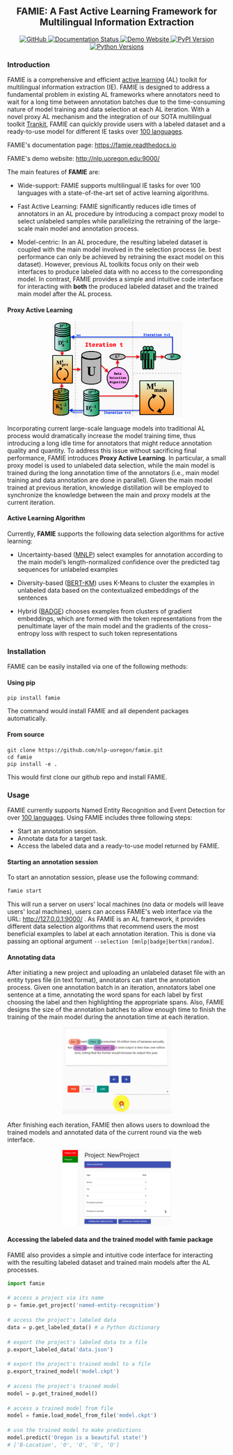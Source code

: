 <h2 align="center">FAMIE: A Fast Active Learning Framework for Multilingual Information Extraction</h2>

<div align="center">
    <a href="https://github.com/nlp-uoregon/famie/blob/master/LICENSE">
        <img alt="GitHub" src="https://img.shields.io/github/license/nlp-uoregon/famie.svg?color=blue">
    </a>
    <a href='https://famie.readthedocs.io/en/latest/?badge=latest'>
    <img src='https://readthedocs.org/projects/famie/badge/?version=latest' alt='Documentation Status' />
    </a>
    <a href="http://nlp.uoregon.edu:9000/">
        <img alt="Demo Website" src="https://img.shields.io/website/http/famie.readthedocs.io/en/latest/index.html.svg?down_color=red&down_message=offline&up_message=online">
    </a>
    <a href="https://pypi.org/project/famie/">
        <img alt="PyPI Version" src="https://img.shields.io/pypi/v/famie?color=blue">
    </a>
    <a href="https://pypi.org/project/famie/">
        <img alt="Python Versions" src="https://img.shields.io/pypi/pyversions/famie?colorB=blue">
    </a>
</div>

### Introduction

FAMIE is a comprehensive  and efficient [active learning]() (AL) toolkit for multilingual information extraction (IE). FAMIE is designed to address a fundamental problem in existing AL frameworks where annotators need to wait for a long time between annotation batches due to the time-consuming nature of model training and data selection at each AL iteration. With a novel proxy AL mechanism and the integration of our SOTA multilingual toolkit [Trankit](https://github.com/nlp-uoregon/trankit), FAMIE can quickly provide users with a labeled dataset and a ready-to-use model for different IE tasks over [100 languages](https://trankit.readthedocs.io/en/latest/pkgnames.html#trainable-languages).

FAMIE's documentation page: https://famie.readthedocs.io

FAMIE's demo website: http://nlp.uoregon.edu:9000/

The main features of **FAMIE** are:

+ Wide-support: FAMIE supports multilingual IE tasks for over 100 languages with a state-of-the-art set of active learning algorithms.

+ Fast Active Learning: FAMIE significantly reduces idle times of annotators in an AL procedure by introducing a compact proxy model to select unlabeled samples while parallelizing the retraining of the large-scale main model and annotation process.

+ Model-centric: In an AL procedure, the resulting labeled dataset is coupled with the main model involved in the selection process (ie. best performance can only be achieved by retraining the exact model on this dataset). However, previous AL toolkits focus only on their web interfaces to produce labeled data with no access to the corresponding model. In contrast, FAMIE provides a simple and intuitive code interface for interacting with **both** the produced labeled dataset and the trained main model after the AL process.

#### Proxy Active Learning
<p float="left" align="middle">
  <img src="pics/full-process-color.png" width="300" />
</p>

Incorporating current large-scale language models into traditional AL process would dramatically increase the model training time, thus introducing a long idle time for annotators that might reduce annotation quality and
quantity. To address this issue without sacrificing final performance, FAMIE introduces **Proxy Active Learning**. In particular, a small proxy model is used to unlabeled data selection, while the main model is trained during the long annotation time of the annotators (i.e., main model training and data annotation are done in parallel). Given the main model trained at previous iteration, knowledge distillation will be employed to synchronize the knowledge between the main and proxy models at the current iteration.


#### Active Learning Algorithm
Currently, **FAMIE** supports the following data selection algorithms for active learning:

+ Uncertainty-based ([MNLP](https://arxiv.org/abs/1707.05928)) select examples for annotation according to the main model’s length-normalized confidence over the predicted tag sequences for unlabeled examples

+ Diversity-based ([BERT-KM](https://aclanthology.org/2020.emnlp-main.637/)) uses K-Means to cluster
the examples in unlabeled data based on the contextualized embeddings of the sentences

+ Hybrid ([BADGE](https://arxiv.org/abs/1906.03671)) chooses examples from clusters of gradient embeddings, which are formed with the token representations from the penultimate layer of the main
model and the gradients of the cross-entropy loss
with respect to such token representations

<!-- We provide comprehensive experiments to suggest which algorithms user should choose. See [Data Selection Algorithms]() -->

### Installation
FAMIE can be easily installed via one of the following methods:
#### Using pip
```
pip install famie
```
The command would install FAMIE and all dependent packages automatically. 

#### From source
```
git clone https://github.com/nlp-uoregon/famie.git
cd famie
pip install -e .
```
This would first clone our github repo and install FAMIE.

### Usage
FAMIE currently supports Named Entity Recognition and Event Detection for over [100 languages](https://trankit.readthedocs.io/en/latest/pkgnames.html#trainable-languages). Using FAMIE includes three following steps:
- Start an annotation session.
- Annotate data for a target task.
- Access the labeled data and a ready-to-use model returned by FAMIE.

#### Starting an annotation session
To start an annotation session, please use the following command:
```python
famie start
```
This will run a server on users' local machines (no data or models will leave users' local machines), users can access FAMIE's web interface via the URL: http://127.0.0.1:9000/
. As FAMIE is an AL framework, it provides different data selection algorithms that recommend users the most beneficial examples to label at each annotation iteration. This is done via passing an optional argument `--selection [mnlp|badge|bertkm|random]`.

#### Annotating data

<!-- After initiating a new project and uploading an unlabeled dataset file with a entity type file (in text format), annotators are presented with a data statistic page. clicking on the bottom left conner would start the labeling process.

for each sample, annotators first select a label from dropdown, then proceed to highlight appropriate spans for the corresponding labels.
Continue till no more entity in given example, proceed by clicking save button and next arrow
After finishing labled all current  -->
After initiating a new project and uploading an unlabeled dataset file with an entity types file (in text format), annotators can start the annotation process.
Given one annotation batch in an iteration, annotators label one sentence at a time, annotating the word spans for each label by first choosing the label and then highlighting the appropriate spans. Also, FAMIE designs the size of the annotation batches to allow enough time to finish the training of the main model during the annotation time at each iteration.
<p align="middle">
  <!-- <img src="pics/1_select_label.png" width="150" /> -->
  <!-- <img src="pics/2_anno_span.png" width="150" />  -->
  <img src="pics/3_save_next.png" width="250" />
  <!-- <img src="pics/4_fin_prox.png" width="150" /> -->
</p>

After finishing each iteration, FAMIE then allows users to download the trained models and annotated data of the current round via the web interface.
<p align="middle">
  <img src="pics/download.png" width="250" />
</p>

#### Accessing the labeled data and the trained model with **famie** package

FAMIE also provides a simple and intuitive code
interface for interacting with the resulting labeled
dataset and trained main models after the AL processes.

```python
import famie

# access a project via its name
p = famie.get_project('named-entity-recognition') 

# access the project's labeled data
data = p.get_labeled_data() # a Python dictionary

# export the project's labeled data to a file
p.export_labeled_data('data.json')

# export the project's trained model to a file
p.export_trained_model('model.ckpt')

# access the project's trained model
model = p.get_trained_model()

# access a trained model from file
model = famie.load_model_from_file('model.ckpt')

# use the trained model to make predictions
model.predict('Oregon is a beautiful state!')
# ['B-Location', 'O', 'O', 'O', 'O']
```
